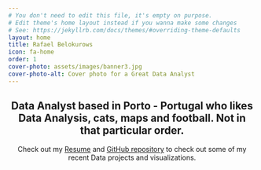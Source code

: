 ```yaml
---
# You don't need to edit this file, it's empty on purpose.
# Edit theme's home layout instead if you wanna make some changes
# See: https://jekyllrb.com/docs/themes/#overriding-theme-defaults
layout: home
title: Rafael Belokurows
icon: fa-home
order: 1
cover-photo: assets/images/banner3.jpg
cover-photo-alt: Cover photo for a Great Data Analyst
---
```

<header>
  <h2 class="alt"><strong>Data Analyst based in Porto - Portugal who likes Data Analysis, cats, maps and football. Not in that particular order.</strong></h2> 
  <p>Check out my <a href="/assets/resume.pdf">Resume</a> and <a href="https://github.com/rafabelokurows/">GitHub repository</a> to check out some of my recent Data projects and visualizations.</p>
</header>
